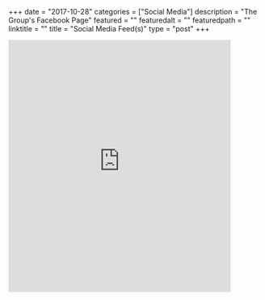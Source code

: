 +++
date = "2017-10-28"
categories = ["Social Media"]
description = "The Group's Facebook Page"
featured = ""
featuredalt = ""
featuredpath = ""
linktitle = ""
title = "Social Media Feed(s)"
type = "post"
+++
<iframe src="https://www.facebook.com/plugins/page.php?href=https%3A%2F%2Fwww.facebook.com%2FMcKParkDC%2F&tabs=timeline&width=440&height=500&small_header=false&adapt_container_width=true&hide_cover=false&show_facepile=false&appId=758860070988571" width="440" height="500" style="border:none;overflow:hidden" scrolling="no" frameborder="0" allowTransparency="true"></iframe>
